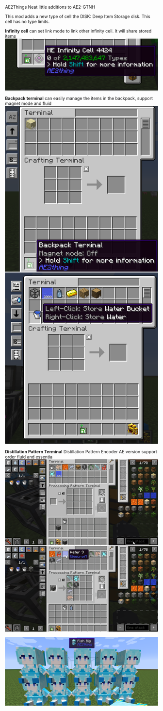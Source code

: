AE2Things
Neat little additions to AE2-GTNH

This mod adds a new type of cell the DISK: Deep Item Storage disk. This cell has no type limits.

**Infinity cell** can set link mode to link other infinity cell. It will share stored items
![infinity_cell.png](blob/infinity_cell.png)

**Backpack terminal** can easily manage the items in the backpack, support magnet mode and fluid
![backpack_terminal.png](blob/backpack_terminal.png)
![backpack_terminal_2.png](blob/backpack_terminal_2.png)

**Distillation Pattern Terminal** Distillation Pattern Encoder AE version support order fluid and essentia
![distillation_pattern_terminal.gif](blob/distillation_pattern_terminal.gif)
![distillation_pattern_terminal_2.gif](blob/distillation_pattern_terminal_2.gif)

![fishbig.png](blob/fishbig.png)
